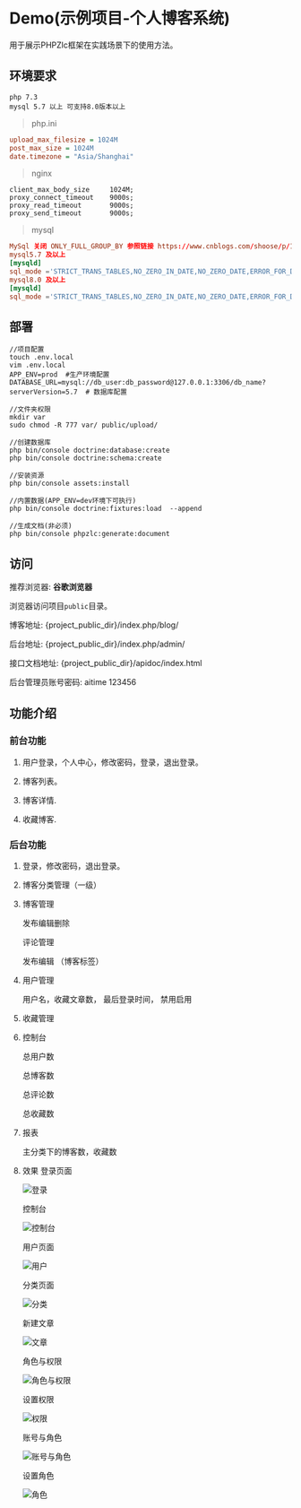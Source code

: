 # Demo(示例项目-个人博客系统)

用于展示PHPZlc框架在实践场景下的使用方法。

## 环境要求

    php 7.3
    mysql 5.7 以上 可支持8.0版本以上
    
> php.ini   

```ini
upload_max_filesize = 1024M
post_max_size = 1024M
date.timezone = "Asia/Shanghai"
```

> nginx

```apacheconfig
client_max_body_size     1024M;
proxy_connect_timeout    9000s;
proxy_read_timeout       9000s;
proxy_send_timeout       9000s;
```

> mysql

```mysql.cnf
MySql 关闭 ONLY_FULL_GROUP_BY 参照链接 https://www.cnblogs.com/shoose/p/13259186.html
mysql5.7 及以上
[mysqld]
sql_mode ='STRICT_TRANS_TABLES,NO_ZERO_IN_DATE,NO_ZERO_DATE,ERROR_FOR_DIVISION_BY_ZERO,NO_AUTO_CREATE_USER,NO_ENGINE_SUBSTITUTION'
mysql8.0 及以上
[mysqld]
sql_mode ='STRICT_TRANS_TABLES,NO_ZERO_IN_DATE,NO_ZERO_DATE,ERROR_FOR_DIVISION_BY_ZERO,NO_ENGINE_SUBSTITUTION'
```

## 部署

```shell script
//项目配置
touch .env.local
vim .env.local
APP_ENV=prod  #生产环境配置
DATABASE_URL=mysql://db_user:db_password@127.0.0.1:3306/db_name?serverVersion=5.7  # 数据库配置

//文件夹权限
mkdir var
sudo chmod -R 777 var/ public/upload/

//创建数据库
php bin/console doctrine:database:create
php bin/console doctrine:schema:create

//安装资源
php bin/console assets:install  

//内置数据(APP_ENV=dev环境下可执行)
php bin/console doctrine:fixtures:load  --append

//生成文档(非必须)
php bin/console phpzlc:generate:document
```

## 访问

推荐浏览器: **谷歌浏览器**

浏览器访问项目`public`目录。

博客地址: {project_public_dir}/index.php/blog/

后台地址: {project_public_dir}/index.php/admin/

接口文档地址: {project_public_dir}/apidoc/index.html

后台管理员账号密码: aitime 123456

## 功能介绍

### 前台功能

1. 用户登录，个人中心，修改密码，登录，退出登录。

2. 博客列表。

3. 博客详情.

4. 收藏博客.


### 后台功能

1. 登录，修改密码，退出登录。

2. 博客分类管理（一级）

3. 博客管理 

     发布编辑删除 
      
     评论管理
     
     发布编辑 （博客标签）
     
     
4. 用户管理

     用户名，收藏文章数， 最后登录时间， 禁用启用
     
5. 收藏管理     
     
6. 控制台

    总用户数
    
    总博客数
    
    总评论数
    
    总收藏数
    
8. 报表

    主分类下的博客数，收藏数
    
9. 效果
    登录页面
    
    ![登录](/public/readme/index.png)
    
    控制台
    
    ![控制台](/public/readme/console.png)
    
    用户页面
    
    ![用户](/public/readme/user.png)
    
    分类页面
    
    ![分类](/public/readme/classify.png)    

    新建文章
    
    ![文章](/public/readme/editArticle.png)
    
    角色与权限
    
    ![角色与权限](/public/readme/roleIndex.png)
    
    设置权限
    
    ![权限](/public/readme/editRole.png)
    
    账号与角色
    
    ![账号与角色](/public/readme/adminRole.png)
    
    设置角色
    
    ![角色](/public/readme/editAdminRole.png)
    
    